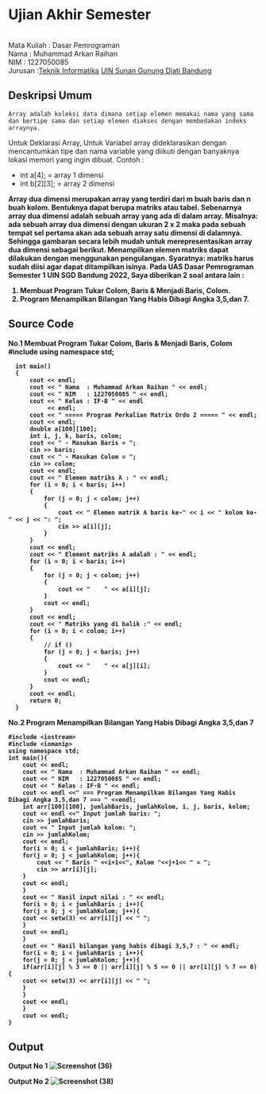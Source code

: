 # Ujian Akhir Semester 
<br>Mata Kuliah  : Dasar Pemrograman
<br>Nama  : Muhammad Arkan Raihan
<br>NIM		:	1227050085
<br>Jurusan		:[Teknik Informatika](http://if.uinsgd.ac.id/) [UIN Sunan Gunung Djati Bandung](https://uinsgd.ac.id/) 

## Deskripsi Umum
	Array adalah koleksi data dimana setiap elemen memakai nama yang sama dan bertipe sama dan setiap elemen diakses dengan membedakan indeks arraynya.
Untuk Deklarasi Array, Untuk Variabel array dideklarasikan dengan mencantumkan tipe dan nama variable yang diikuti dengan banyaknya lokasi memori yang ingin dibuat. 
Contoh :  
- int a[4];    = array 1 dimensi
- int b[2][3]; = array 2 dimensi

<b> Array dua dimensi merupakan array yang terdiri dari m buah baris dan n buah kolom.
Bentuknya dapat berupa matriks atau tabel. Sebenarnya array dua dimensi adalah sebuah array yang ada di dalam array.
Misalnya: ada sebuah array dua dimensi dengan ukuran 2 x 2 maka pada sebuah tempat sel pertama akan ada sebuah array satu dimensi di dalamnya.
  Sehingga gambaran secara lebih mudah untuk merepresentasikan array dua dimensi sebagai berikut.
Menampilkan elemen matriks dapat dilakukan dengan menggunakan pengulangan.
Syaratnya: matriks harus sudah diisi agar dapat ditampilkan isinya.
  Pada UAS Dasar Pemrograman Semester 1 UIN SGD Bandung 2022, Saya diberikan 2 soal antara lain :
1. Membuat Program Tukar Colom, Baris & Menjadi Baris, Colom.
2. Program Menampilkan Bilangan Yang Habis Dibagi Angka 3,5,dan 7.

## Source Code
No.1 Membuat Program Tukar Colom, Baris & Menjadi Baris, Colom
      #include <iostream>
      using namespace std;

      int main()
      {
          cout << endl;
          cout << " Nama  : Muhammad Arkan Raihan " << endl;
          cout << " NIM   : 1227050085 " << endl;
          cout << " Kelas : IF-B " << endl
               << endl;
          cout << " ===== Program Perkalian Matrix Ordo 2 ===== " << endl;
          cout << endl;
          double a[100][100];
          int i, j, k, baris, colom;
          cout << " - Masukan Baris = ";
          cin >> baris;
          cout << " - Masukan Colom = ";
          cin >> colom;
          cout << endl;
          cout << " Elemen matriks A : " << endl;
          for (i = 0; i < baris; i++)
          {
              for (j = 0; j < colom; j++)
              {
                  cout << " Elemen matrik A baris ke-" << i << " kolom ke-" << j << ": ";
                  cin >> a[i][j];
              }
          }
          cout << endl;
          cout << " Element matriks A adalah : " << endl;
          for (i = 0; i < baris; i++)
          {
              for (j = 0; j < colom; j++)
              {
                  cout << "    " << a[i][j];
              }
              cout << endl;
          }
          cout << endl;
          cout << " Matriks yang di balik :" << endl;
          for (i = 0; i < colom; i++)
          {
              // if ()
              for (j = 0; j < baris; j++)
              {
                  cout << "    " << a[j][i];
              }
              cout << endl;
          }
          cout << endl;
          return 0;
      }

No.2 Program Menampilkan Bilangan Yang Habis Dibagi Angka 3,5,dan 7
	
	#include <iostream>
	#include <iomanip>
	using namespace std;
	int main(){
	    cout << endl;
	    cout << " Nama  : Muhammad Arkan Raihan " << endl;
	    cout << " NIM   : 1227050085 " << endl;
	    cout << " Kelas : IF-B " << endl;
	    cout << endl <<" === Program Menampilkan Bilangan Yang Habis Dibagi Angka 3,5,dan 7 === " <<endl;
		int arr[100][100], jumlahBaris, jumlahKolom, i, j, baris, kolom;
	    cout << endl <<" Input jumlah baris: "; 
		cin >> jumlahBaris;
	    cout << " Input jumlah kolom: "; 
		cin >> jumlahKolom;
	    cout << endl;
	    for(i = 0; i < jumlahBaris; i++){
		for(j = 0; j < jumlahKolom; j++){
		    cout << " Baris " <<i+1<<", Kolom "<<j+1<< " = ";
		    cin >> arr[i][j];
		}
		cout << endl;
	    }
	    cout << " Hasil input nilai : " << endl;
	    for(i = 0; i < jumlahBaris ; i++){
	    for(j = 0; j < jumlahKolom; j++){
		cout << setw(3) << arr[i][j] << " ";
	    }
	    cout << endl;
	    }
	    cout << " Hasil bilangan yang habis dibagi 3,5,7 : " << endl;
	    for(i = 0; i < jumlahBaris ; i++){
	    for(j = 0; j < jumlahKolom; j++){
		if(arr[i][j] % 3 == 0 || arr[i][j] % 5 == 0 || arr[i][j] % 7 == 0){
		cout << setw(3) << arr[i][j] << " ";
		}
	    }
	    cout << endl;
	    }
	    cout << endl;
	}

## Output
Output No 1
![Screenshot (36)](https://user-images.githubusercontent.com/121001016/208374773-4d7bd76a-6205-4b64-aaa8-d1eeb39ca88d.png)

Output No 2
![Screenshot (38)](https://user-images.githubusercontent.com/121001016/208378291-47e2f1e3-4a37-400d-ac70-a8d0dbf1be02.png)

	
